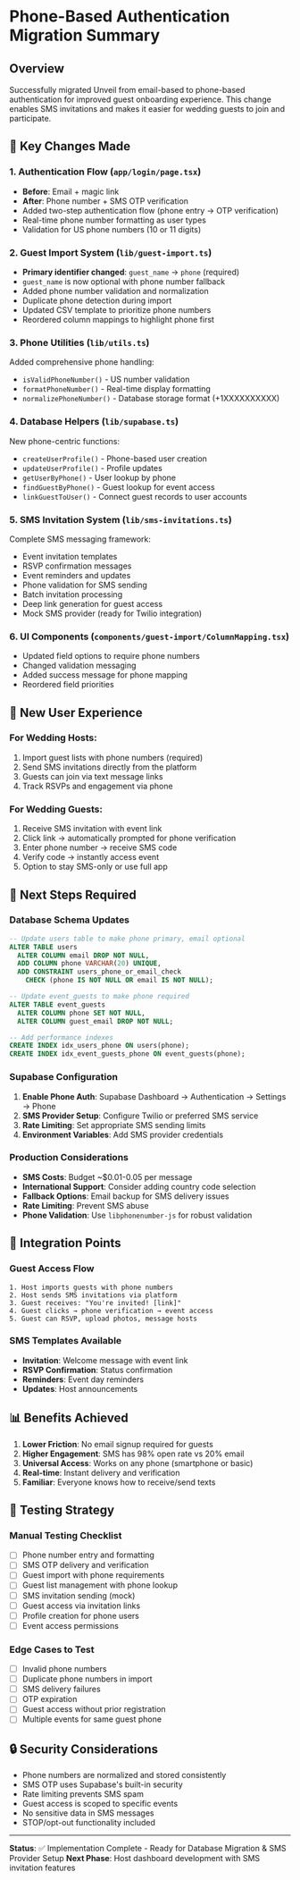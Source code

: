 # Phone-Based Authentication Migration Summary

## Overview
Successfully migrated Unveil from email-based to phone-based authentication for improved guest onboarding experience. This change enables SMS invitations and makes it easier for wedding guests to join and participate.

## 🔄 Key Changes Made

### 1. Authentication Flow (`app/login/page.tsx`)
- **Before**: Email + magic link
- **After**: Phone number + SMS OTP verification
- Added two-step authentication flow (phone entry → OTP verification)
- Real-time phone number formatting as user types
- Validation for US phone numbers (10 or 11 digits)

### 2. Guest Import System (`lib/guest-import.ts`)
- **Primary identifier changed**: `guest_name` → `phone` (required)
- `guest_name` is now optional with phone number fallback
- Added phone number validation and normalization
- Duplicate phone detection during import
- Updated CSV template to prioritize phone numbers
- Reordered column mappings to highlight phone first

### 3. Phone Utilities (`lib/utils.ts`)
Added comprehensive phone handling:
- `isValidPhoneNumber()` - US number validation
- `formatPhoneNumber()` - Real-time display formatting
- `normalizePhoneNumber()` - Database storage format (+1XXXXXXXXXX)

### 4. Database Helpers (`lib/supabase.ts`)
New phone-centric functions:
- `createUserProfile()` - Phone-based user creation
- `updateUserProfile()` - Profile updates
- `getUserByPhone()` - User lookup by phone
- `findGuestByPhone()` - Guest lookup for event access
- `linkGuestToUser()` - Connect guest records to user accounts

### 5. SMS Invitation System (`lib/sms-invitations.ts`)
Complete SMS messaging framework:
- Event invitation templates
- RSVP confirmation messages
- Event reminders and updates
- Phone validation for SMS sending
- Batch invitation processing
- Deep link generation for guest access
- Mock SMS provider (ready for Twilio integration)

### 6. UI Components (`components/guest-import/ColumnMapping.tsx`)
- Updated field options to require phone numbers
- Changed validation messaging
- Added success message for phone mapping
- Reordered field priorities

## 🎯 New User Experience

### For Wedding Hosts:
1. Import guest lists with phone numbers (required)
2. Send SMS invitations directly from the platform
3. Guests can join via text message links
4. Track RSVPs and engagement via phone

### For Wedding Guests:
1. Receive SMS invitation with event link
2. Click link → automatically prompted for phone verification
3. Enter phone number → receive SMS code
4. Verify code → instantly access event
5. Option to stay SMS-only or use full app

## 🚀 Next Steps Required

### Database Schema Updates
```sql
-- Update users table to make phone primary, email optional
ALTER TABLE users 
  ALTER COLUMN email DROP NOT NULL,
  ADD COLUMN phone VARCHAR(20) UNIQUE,
  ADD CONSTRAINT users_phone_or_email_check 
    CHECK (phone IS NOT NULL OR email IS NOT NULL);

-- Update event_guests to make phone required
ALTER TABLE event_guests 
  ALTER COLUMN phone SET NOT NULL,
  ALTER COLUMN guest_email DROP NOT NULL;

-- Add performance indexes
CREATE INDEX idx_users_phone ON users(phone);
CREATE INDEX idx_event_guests_phone ON event_guests(phone);
```

### Supabase Configuration
1. **Enable Phone Auth**: Supabase Dashboard → Authentication → Settings → Phone
2. **SMS Provider Setup**: Configure Twilio or preferred SMS service
3. **Rate Limiting**: Set appropriate SMS sending limits
4. **Environment Variables**: Add SMS provider credentials

### Production Considerations
- **SMS Costs**: Budget ~$0.01-0.05 per message
- **International Support**: Consider adding country code selection
- **Fallback Options**: Email backup for SMS delivery issues
- **Rate Limiting**: Prevent SMS abuse
- **Phone Validation**: Use `libphonenumber-js` for robust validation

## 🔧 Integration Points

### Guest Access Flow
```
1. Host imports guests with phone numbers
2. Host sends SMS invitations via platform
3. Guest receives: "You're invited! [link]"
4. Guest clicks → phone verification → event access
5. Guest can RSVP, upload photos, message hosts
```

### SMS Templates Available
- **Invitation**: Welcome message with event link
- **RSVP Confirmation**: Status confirmation
- **Reminders**: Event day reminders
- **Updates**: Host announcements

## 📊 Benefits Achieved

1. **Lower Friction**: No email signup required for guests
2. **Higher Engagement**: SMS has 98% open rate vs 20% email
3. **Universal Access**: Works on any phone (smartphone or basic)
4. **Real-time**: Instant delivery and verification
5. **Familiar**: Everyone knows how to receive/send texts

## 🧪 Testing Strategy

### Manual Testing Checklist
- [ ] Phone number entry and formatting
- [ ] SMS OTP delivery and verification
- [ ] Guest import with phone requirements
- [ ] Guest list management with phone lookup
- [ ] SMS invitation sending (mock)
- [ ] Guest access via invitation links
- [ ] Profile creation for phone users
- [ ] Event access permissions

### Edge Cases to Test
- [ ] Invalid phone numbers
- [ ] Duplicate phone numbers in import
- [ ] SMS delivery failures
- [ ] OTP expiration
- [ ] Guest access without prior registration
- [ ] Multiple events for same guest phone

## 🔒 Security Considerations

- Phone numbers are normalized and stored consistently
- SMS OTP uses Supabase's built-in security
- Rate limiting prevents SMS spam
- Guest access is scoped to specific events
- No sensitive data in SMS messages
- STOP/opt-out functionality included

---

**Status**: ✅ Implementation Complete - Ready for Database Migration & SMS Provider Setup
**Next Phase**: Host dashboard development with SMS invitation features 